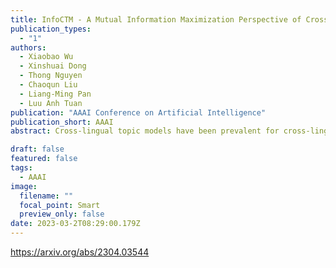 ```yaml
---
title: InfoCTM - A Mutual Information Maximization Perspective of Cross-lingual Topic Modeling
publication_types:
  - "1"
authors:
  - Xiaobao Wu
  - Xinshuai Dong
  - Thong Nguyen
  - Chaoqun Liu
  - Liang-Ming Pan
  - Luu Anh Tuan
publication: "AAAI Conference on Artificial Intelligence"
publication_short: AAAI
abstract: Cross-lingual topic models have been prevalent for cross-lingual text analysis by revealing aligned latent topics. However, most existing methods suffer from producing repetitive topics that hinder further analysis and performance decline caused by low-coverage dictionaries. In this paper, we propose the Cross-lingual Topic Modeling with Mutual Information (InfoCTM). Instead of the direct alignment in previous work, we propose a topic alignment with mutual information method. This works as a regularization to properly align topics and prevent degenerate topic representations of words, which mitigates the repetitive topic issue. To address the low-coverage dictionary issue, we further propose a cross-lingual vocabulary linking method that finds more linked cross-lingual words for topic alignment beyond the translations of a given dictionary. Extensive experiments on English, Chinese, and Japanese datasets demonstrate that our method outperforms state-of-the-art baselines, producing more coherent, diverse, and well-aligned topics and showing better transferability for cross-lingual classification tasks.

draft: false
featured: false
tags:
  - AAAI
image:
  filename: ""
  focal_point: Smart
  preview_only: false
date: 2023-03-2T08:29:00.179Z
---
```

https://arxiv.org/abs/2304.03544
